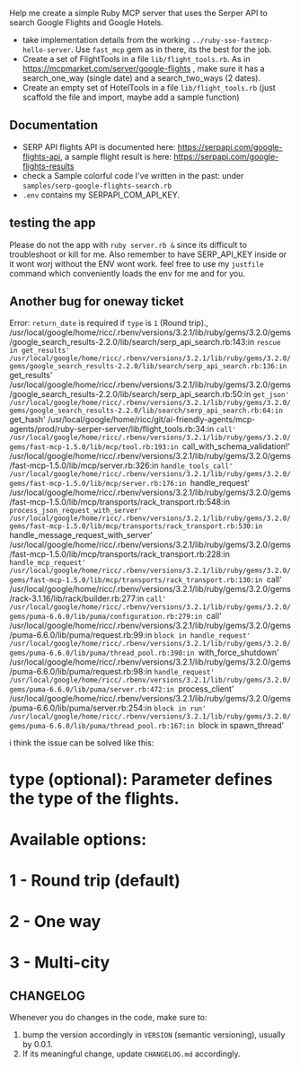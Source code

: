 Help me create a simple Ruby MCP server that uses the Serper API to search Google Flights and Google Hotels.

* take implementation details from the working `../ruby-sse-fastmcp-hello-server`. Use `fast_mcp` gem as in there, its the best for the job.
* Create a set of FlightTools in a file `lib/flight_tools.rb`. As in https://mcpmarket.com/server/google-flights , make sure it has a search_one_way (single date) and a search_two_ways (2 dates).
* Create an empty set of HotelTools in a file `lib/flight_tools.rb` (just scaffold the file and import, maybe add a sample function)

## Documentation

* SERP API flights  API is documented here: https://serpapi.com/google-flights-api, a sample flight result is here: https://serpapi.com/google-flights-results
* check a Sample colorful code I've written in the past: under `samples/serp-google-flights-search.rb`
* `.env` contains my SERPAPI_COM_API_KEY.

## testing the app

Please do not the app with `ruby server.rb &` since its difficult to troubleshoot or kill for me.
Also remember to have SERP_API_KEY inside or it wont worj without the ENV wont work.
feel free to use my `justfile` command which conveniently loads the env for me and for you.

## Another bug for oneway ticket


Error: `return_date` is required if `type` is `1` (Round trip)., /usr/local/google/home/ricc/.rbenv/versions/3.2.1/lib/ruby/gems/3.2.0/gems/google_search_results-2.2.0/lib/search/serp_api_search.rb:143:in `rescue in get_results'
/usr/local/google/home/ricc/.rbenv/versions/3.2.1/lib/ruby/gems/3.2.0/gems/google_search_results-2.2.0/lib/search/serp_api_search.rb:136:in `get_results'
/usr/local/google/home/ricc/.rbenv/versions/3.2.1/lib/ruby/gems/3.2.0/gems/google_search_results-2.2.0/lib/search/serp_api_search.rb:50:in `get_json'
/usr/local/google/home/ricc/.rbenv/versions/3.2.1/lib/ruby/gems/3.2.0/gems/google_search_results-2.2.0/lib/search/serp_api_search.rb:64:in `get_hash'
/usr/local/google/home/ricc/git/ai-friendly-agents/mcp-agents/prod/ruby-serper-server/lib/flight_tools.rb:34:in `call'
/usr/local/google/home/ricc/.rbenv/versions/3.2.1/lib/ruby/gems/3.2.0/gems/fast-mcp-1.5.0/lib/mcp/tool.rb:193:in `call_with_schema_validation!'
/usr/local/google/home/ricc/.rbenv/versions/3.2.1/lib/ruby/gems/3.2.0/gems/fast-mcp-1.5.0/lib/mcp/server.rb:326:in `handle_tools_call'
/usr/local/google/home/ricc/.rbenv/versions/3.2.1/lib/ruby/gems/3.2.0/gems/fast-mcp-1.5.0/lib/mcp/server.rb:176:in `handle_request'
/usr/local/google/home/ricc/.rbenv/versions/3.2.1/lib/ruby/gems/3.2.0/gems/fast-mcp-1.5.0/lib/mcp/transports/rack_transport.rb:548:in `process_json_request_with_server'
/usr/local/google/home/ricc/.rbenv/versions/3.2.1/lib/ruby/gems/3.2.0/gems/fast-mcp-1.5.0/lib/mcp/transports/rack_transport.rb:530:in `handle_message_request_with_server'
/usr/local/google/home/ricc/.rbenv/versions/3.2.1/lib/ruby/gems/3.2.0/gems/fast-mcp-1.5.0/lib/mcp/transports/rack_transport.rb:228:in `handle_mcp_request'
/usr/local/google/home/ricc/.rbenv/versions/3.2.1/lib/ruby/gems/3.2.0/gems/fast-mcp-1.5.0/lib/mcp/transports/rack_transport.rb:130:in `call'
/usr/local/google/home/ricc/.rbenv/versions/3.2.1/lib/ruby/gems/3.2.0/gems/rack-3.1.16/lib/rack/builder.rb:277:in `call'
/usr/local/google/home/ricc/.rbenv/versions/3.2.1/lib/ruby/gems/3.2.0/gems/puma-6.6.0/lib/puma/configuration.rb:279:in `call'
/usr/local/google/home/ricc/.rbenv/versions/3.2.1/lib/ruby/gems/3.2.0/gems/puma-6.6.0/lib/puma/request.rb:99:in `block in handle_request'
/usr/local/google/home/ricc/.rbenv/versions/3.2.1/lib/ruby/gems/3.2.0/gems/puma-6.6.0/lib/puma/thread_pool.rb:390:in `with_force_shutdown'
/usr/local/google/home/ricc/.rbenv/versions/3.2.1/lib/ruby/gems/3.2.0/gems/puma-6.6.0/lib/puma/request.rb:98:in `handle_request'
/usr/local/google/home/ricc/.rbenv/versions/3.2.1/lib/ruby/gems/3.2.0/gems/puma-6.6.0/lib/puma/server.rb:472:in `process_client'
/usr/local/google/home/ricc/.rbenv/versions/3.2.1/lib/ruby/gems/3.2.0/gems/puma-6.6.0/lib/puma/server.rb:254:in `block in run'
/usr/local/google/home/ricc/.rbenv/versions/3.2.1/lib/ruby/gems/3.2.0/gems/puma-6.6.0/lib/puma/thread_pool.rb:167:in `block in spawn_thread'

i think the issue can be solved like this:

# type (optional):  Parameter defines the type of the flights.
# Available options:
# 1 - Round trip (default)
# 2 - One way
# 3 - Multi-city


## CHANGELOG

Whenever you do changes in the code, make sure to:

1. bump the version accordingly in `VERSION` (semantic versioning), usually by 0.0.1.
2. If its meaningful change, update `CHANGELOG.md` accordingly.

